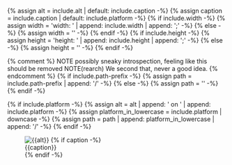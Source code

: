 {% assign alt = include.alt | default: include.caption -%}
{% assign caption = include.caption | default: include.platform -%}
{% if include.width -%}
{% assign width = 'width: ' | append: include.width | append: ';' -%}
{% else -%}
{% assign width = '' -%}
{% endif -%}
{% if include.height -%}
{% assign height = 'height: ' | append: include.height | append: ';' -%}
{% else -%}
{% assign height = '' -%}
{% endif -%}

{% comment %}
NOTE possibly sneaky introspection, feeling like this should be removed
NOTE(rearch) We second that, never a good idea. 
{% endcomment %}
{% if include.path-prefix -%}
  {% assign path = include.path-prefix | append: '/' -%}
{% else -%}
  {% assign path = '' -%}
{% endif -%}

{% if include.platform -%}
  {% assign alt = alt | append: ' on ' | append: include.platform -%}
  {% assign platform_in_lowercase = include.platform | downcase -%}
  {% assign path = path | append: platform_in_lowercase | append: '/'  -%}
{% endif -%}

<figure class="site-figure {{include.class}}">
  <div class="site-figure-container">
    <img src='/assets/images/docs/{{path}}{{include.image}}'
         class='{{include.img-class}}'
         alt='{{alt}}'
         style='{{width}} {{height}}'
         >
    {% if caption -%}
      <figcaption class="figure-caption">{{caption}}</figcaption>
    {% endif -%}
  </div>
</figure>
